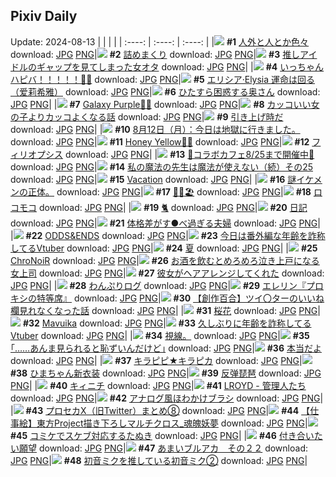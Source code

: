 ## Pixiv Daily
Update: 2024-08-13
|      |      |      |
| :----: | :----: | :----: |
|![](https://pixiv.microyu.workers.dev/c/240x480/img-master/img/2024/08/11/16/16/34/121389185_p0_master1200.jpg) **#1** [人外と人とか色々](https://www.pixiv.net/artworks/121389185) download: [JPG](https://pixiv.microyu.workers.dev/img-original/img/2024/08/11/16/16/34/121389185_p0.jpg) [PNG](https://pixiv.microyu.workers.dev/img-original/img/2024/08/11/16/16/34/121389185_p0.png)|![](https://pixiv.microyu.workers.dev/c/240x480/img-master/img/2024/08/11/16/22/40/121389341_p0_master1200.jpg) **#2** [詰めまくり](https://www.pixiv.net/artworks/121389341) download: [JPG](https://pixiv.microyu.workers.dev/img-original/img/2024/08/11/16/22/40/121389341_p0.jpg) [PNG](https://pixiv.microyu.workers.dev/img-original/img/2024/08/11/16/22/40/121389341_p0.png)|![](https://pixiv.microyu.workers.dev/c/240x480/img-master/img/2024/08/11/20/36/26/121396297_p0_master1200.jpg) **#3** [推しアイドルのギャップを見てしまった女オタ](https://www.pixiv.net/artworks/121396297) download: [JPG](https://pixiv.microyu.workers.dev/img-original/img/2024/08/11/20/36/26/121396297_p0.jpg) [PNG](https://pixiv.microyu.workers.dev/img-original/img/2024/08/11/20/36/26/121396297_p0.png)|
|![](https://pixiv.microyu.workers.dev/c/240x480/img-master/img/2024/08/11/00/00/07/121371146_p0_master1200.jpg) **#4** [いっちゃんハピバ！！！！！🎂🎉](https://www.pixiv.net/artworks/121371146) download: [JPG](https://pixiv.microyu.workers.dev/img-original/img/2024/08/11/00/00/07/121371146_p0.jpg) [PNG](https://pixiv.microyu.workers.dev/img-original/img/2024/08/11/00/00/07/121371146_p0.png)|![](https://pixiv.microyu.workers.dev/c/240x480/img-master/img/2024/08/11/00/00/43/121371312_p0_master1200.jpg) **#5** [エリシア·Elysia 運命は回る（爱莉希雅）](https://www.pixiv.net/artworks/121371312) download: [JPG](https://pixiv.microyu.workers.dev/img-original/img/2024/08/11/00/00/43/121371312_p0.jpg) [PNG](https://pixiv.microyu.workers.dev/img-original/img/2024/08/11/00/00/43/121371312_p0.png)|![](https://pixiv.microyu.workers.dev/c/240x480/img-master/img/2024/08/11/00/04/35/121371626_p0_master1200.jpg) **#6** [ひたすら困惑する奥さん](https://www.pixiv.net/artworks/121371626) download: [JPG](https://pixiv.microyu.workers.dev/img-original/img/2024/08/11/00/04/35/121371626_p0.jpg) [PNG](https://pixiv.microyu.workers.dev/img-original/img/2024/08/11/00/04/35/121371626_p0.png)|
|![](https://pixiv.microyu.workers.dev/c/240x480/img-master/img/2024/08/11/00/00/07/121371144_p0_master1200.jpg) **#7** [Galaxy Purple🌌💜](https://www.pixiv.net/artworks/121371144) download: [JPG](https://pixiv.microyu.workers.dev/img-original/img/2024/08/11/00/00/07/121371144_p0.jpg) [PNG](https://pixiv.microyu.workers.dev/img-original/img/2024/08/11/00/00/07/121371144_p0.png)|![](https://pixiv.microyu.workers.dev/c/240x480/img-master/img/2024/08/11/12/00/26/121383885_p0_master1200.jpg) **#8** [カッコいい女の子よりカッコよくなる話](https://www.pixiv.net/artworks/121383885) download: [JPG](https://pixiv.microyu.workers.dev/img-original/img/2024/08/11/12/00/26/121383885_p0.jpg) [PNG](https://pixiv.microyu.workers.dev/img-original/img/2024/08/11/12/00/26/121383885_p0.png)|![](https://pixiv.microyu.workers.dev/c/240x480/img-master/img/2024/08/12/23/08/13/121410829_p0_master1200.jpg) **#9** [引き上げ時だ](https://www.pixiv.net/artworks/121410829) download: [JPG](https://pixiv.microyu.workers.dev/img-original/img/2024/08/12/23/08/13/121410829_p0.jpg) [PNG](https://pixiv.microyu.workers.dev/img-original/img/2024/08/12/23/08/13/121410829_p0.png)|
|![](https://pixiv.microyu.workers.dev/c/240x480/img-master/img/2024/08/12/16/51/37/121421343_p0_master1200.jpg) **#10** [8月12日（月）：今日は地獄に行きました。](https://www.pixiv.net/artworks/121421343) download: [JPG](https://pixiv.microyu.workers.dev/img-original/img/2024/08/12/16/51/37/121421343_p0.jpg) [PNG](https://pixiv.microyu.workers.dev/img-original/img/2024/08/12/16/51/37/121421343_p0.png)|![](https://pixiv.microyu.workers.dev/c/240x480/img-master/img/2024/08/12/00/00/04/121403192_p0_master1200.jpg) **#11** [Honey Yellow🍯💛](https://www.pixiv.net/artworks/121403192) download: [JPG](https://pixiv.microyu.workers.dev/img-original/img/2024/08/12/00/00/04/121403192_p0.jpg) [PNG](https://pixiv.microyu.workers.dev/img-original/img/2024/08/12/00/00/04/121403192_p0.png)|![](https://pixiv.microyu.workers.dev/c/240x480/img-master/img/2024/08/12/01/15/37/121405826_p0_master1200.jpg) **#12** [フィリオプシス](https://www.pixiv.net/artworks/121405826) download: [JPG](https://pixiv.microyu.workers.dev/img-original/img/2024/08/12/01/15/37/121405826_p0.jpg) [PNG](https://pixiv.microyu.workers.dev/img-original/img/2024/08/12/01/15/37/121405826_p0.png)|
|![](https://pixiv.microyu.workers.dev/c/240x480/img-master/img/2024/08/11/00/22/55/121372342_p0_master1200.jpg) **#13** [🩵コラボカフェ8/25まで開催中🩷](https://www.pixiv.net/artworks/121372342) download: [JPG](https://pixiv.microyu.workers.dev/img-original/img/2024/08/11/00/22/55/121372342_p0.jpg) [PNG](https://pixiv.microyu.workers.dev/img-original/img/2024/08/11/00/22/55/121372342_p0.png)|![](https://pixiv.microyu.workers.dev/c/240x480/img-master/img/2024/08/11/00/01/37/121371405_p0_master1200.jpg) **#14** [私の魔法の先生は魔法が使えない（続）その25](https://www.pixiv.net/artworks/121371405) download: [JPG](https://pixiv.microyu.workers.dev/img-original/img/2024/08/11/00/01/37/121371405_p0.jpg) [PNG](https://pixiv.microyu.workers.dev/img-original/img/2024/08/11/00/01/37/121371405_p0.png)|![](https://pixiv.microyu.workers.dev/c/240x480/img-master/img/2024/08/11/01/08/40/121373760_p0_master1200.jpg) **#15** [Vacation](https://www.pixiv.net/artworks/121373760) download: [JPG](https://pixiv.microyu.workers.dev/img-original/img/2024/08/11/01/08/40/121373760_p0.jpg) [PNG](https://pixiv.microyu.workers.dev/img-original/img/2024/08/11/01/08/40/121373760_p0.png)|
|![](https://pixiv.microyu.workers.dev/c/240x480/img-master/img/2024/08/11/18/16/02/121392321_p0_master1200.jpg) **#16** [謎イケメンの正体。](https://www.pixiv.net/artworks/121392321) download: [JPG](https://pixiv.microyu.workers.dev/img-original/img/2024/08/11/18/16/02/121392321_p0.jpg) [PNG](https://pixiv.microyu.workers.dev/img-original/img/2024/08/11/18/16/02/121392321_p0.png)|![](https://pixiv.microyu.workers.dev/c/240x480/img-master/img/2024/08/12/00/43/41/121404998_p0_master1200.jpg) **#17** [🎀🌺🏖️](https://www.pixiv.net/artworks/121404998) download: [JPG](https://pixiv.microyu.workers.dev/img-original/img/2024/08/12/00/43/41/121404998_p0.jpg) [PNG](https://pixiv.microyu.workers.dev/img-original/img/2024/08/12/00/43/41/121404998_p0.png)|![](https://pixiv.microyu.workers.dev/c/240x480/img-master/img/2024/08/12/20/35/30/121427471_p0_master1200.jpg) **#18** [ロコモコ](https://www.pixiv.net/artworks/121427471) download: [JPG](https://pixiv.microyu.workers.dev/img-original/img/2024/08/12/20/35/30/121427471_p0.jpg) [PNG](https://pixiv.microyu.workers.dev/img-original/img/2024/08/12/20/35/30/121427471_p0.png)|
|![](https://pixiv.microyu.workers.dev/c/240x480/img-master/img/2024/08/11/00/00/20/121371215_p0_master1200.jpg) **#19** [🐈](https://www.pixiv.net/artworks/121371215) download: [JPG](https://pixiv.microyu.workers.dev/img-original/img/2024/08/11/00/00/20/121371215_p0.jpg) [PNG](https://pixiv.microyu.workers.dev/img-original/img/2024/08/11/00/00/20/121371215_p0.png)|![](https://pixiv.microyu.workers.dev/c/240x480/img-master/img/2024/08/11/21/58/24/121398867_p0_master1200.jpg) **#20** [日記](https://www.pixiv.net/artworks/121398867) download: [JPG](https://pixiv.microyu.workers.dev/img-original/img/2024/08/11/21/58/24/121398867_p0.jpg) [PNG](https://pixiv.microyu.workers.dev/img-original/img/2024/08/11/21/58/24/121398867_p0.png)|![](https://pixiv.microyu.workers.dev/c/240x480/img-master/img/2024/08/12/00/06/12/121403723_p0_master1200.jpg) **#21** [体格差がす●べ過ぎる夫婦](https://www.pixiv.net/artworks/121403723) download: [JPG](https://pixiv.microyu.workers.dev/img-original/img/2024/08/12/00/06/12/121403723_p0.jpg) [PNG](https://pixiv.microyu.workers.dev/img-original/img/2024/08/12/00/06/12/121403723_p0.png)|
|![](https://pixiv.microyu.workers.dev/c/240x480/img-master/img/2024/08/12/20/40/16/121372556_p0_master1200.jpg) **#22** [ODDS&ENDS](https://www.pixiv.net/artworks/121372556) download: [JPG](https://pixiv.microyu.workers.dev/img-original/img/2024/08/12/20/40/16/121372556_p0.jpg) [PNG](https://pixiv.microyu.workers.dev/img-original/img/2024/08/12/20/40/16/121372556_p0.png)|![](https://pixiv.microyu.workers.dev/c/240x480/img-master/img/2024/08/11/21/47/44/121398509_p0_master1200.jpg) **#23** [今日は番外編な年齢を詐称してるVtuber](https://www.pixiv.net/artworks/121398509) download: [JPG](https://pixiv.microyu.workers.dev/img-original/img/2024/08/11/21/47/44/121398509_p0.jpg) [PNG](https://pixiv.microyu.workers.dev/img-original/img/2024/08/11/21/47/44/121398509_p0.png)|![](https://pixiv.microyu.workers.dev/c/240x480/img-master/img/2024/08/11/15/07/26/121387702_p0_master1200.jpg) **#24** [夏](https://www.pixiv.net/artworks/121387702) download: [JPG](https://pixiv.microyu.workers.dev/img-original/img/2024/08/11/15/07/26/121387702_p0.jpg) [PNG](https://pixiv.microyu.workers.dev/img-original/img/2024/08/11/15/07/26/121387702_p0.png)|
|![](https://pixiv.microyu.workers.dev/c/240x480/img-master/img/2024/08/11/00/00/12/121371171_p0_master1200.jpg) **#25** [ChroNoiR](https://www.pixiv.net/artworks/121371171) download: [JPG](https://pixiv.microyu.workers.dev/img-original/img/2024/08/11/00/00/12/121371171_p0.jpg) [PNG](https://pixiv.microyu.workers.dev/img-original/img/2024/08/11/00/00/12/121371171_p0.png)|![](https://pixiv.microyu.workers.dev/c/240x480/img-master/img/2024/08/12/21/19/15/121428963_p0_master1200.jpg) **#26** [お酒を飲むとめろめろ泣き上戸になる女上司](https://www.pixiv.net/artworks/121428963) download: [JPG](https://pixiv.microyu.workers.dev/img-original/img/2024/08/12/21/19/15/121428963_p0.jpg) [PNG](https://pixiv.microyu.workers.dev/img-original/img/2024/08/12/21/19/15/121428963_p0.png)|![](https://pixiv.microyu.workers.dev/c/240x480/img-master/img/2024/08/12/00/07/33/121403767_p0_master1200.jpg) **#27** [彼女がヘアアレンジしてくれた](https://www.pixiv.net/artworks/121403767) download: [JPG](https://pixiv.microyu.workers.dev/img-original/img/2024/08/12/00/07/33/121403767_p0.jpg) [PNG](https://pixiv.microyu.workers.dev/img-original/img/2024/08/12/00/07/33/121403767_p0.png)|
|![](https://pixiv.microyu.workers.dev/c/240x480/img-master/img/2024/08/11/11/10/25/121382873_p0_master1200.jpg) **#28** [わんぷりログ](https://www.pixiv.net/artworks/121382873) download: [JPG](https://pixiv.microyu.workers.dev/img-original/img/2024/08/11/11/10/25/121382873_p0.jpg) [PNG](https://pixiv.microyu.workers.dev/img-original/img/2024/08/11/11/10/25/121382873_p0.png)|![](https://pixiv.microyu.workers.dev/c/240x480/img-master/img/2024/08/11/17/32/38/121391056_p0_master1200.jpg) **#29** [エレリン『プロキシの特等席』](https://www.pixiv.net/artworks/121391056) download: [JPG](https://pixiv.microyu.workers.dev/img-original/img/2024/08/11/17/32/38/121391056_p0.jpg) [PNG](https://pixiv.microyu.workers.dev/img-original/img/2024/08/11/17/32/38/121391056_p0.png)|![](https://pixiv.microyu.workers.dev/c/240x480/img-master/img/2024/08/12/16/47/04/121421237_p0_master1200.jpg) **#30** [【創作百合】ツイ〇ターのいいね欄見れなくなった話](https://www.pixiv.net/artworks/121421237) download: [JPG](https://pixiv.microyu.workers.dev/img-original/img/2024/08/12/16/47/04/121421237_p0.jpg) [PNG](https://pixiv.microyu.workers.dev/img-original/img/2024/08/12/16/47/04/121421237_p0.png)|
|![](https://pixiv.microyu.workers.dev/c/240x480/img-master/img/2024/08/11/00/00/48/121371326_p0_master1200.jpg) **#31** [桜花](https://www.pixiv.net/artworks/121371326) download: [JPG](https://pixiv.microyu.workers.dev/img-original/img/2024/08/11/00/00/48/121371326_p0.jpg) [PNG](https://pixiv.microyu.workers.dev/img-original/img/2024/08/11/00/00/48/121371326_p0.png)|![](https://pixiv.microyu.workers.dev/c/240x480/img-master/img/2024/08/11/02/18/28/121375260_p0_master1200.jpg) **#32** [Mavuika](https://www.pixiv.net/artworks/121375260) download: [JPG](https://pixiv.microyu.workers.dev/img-original/img/2024/08/11/02/18/28/121375260_p0.jpg) [PNG](https://pixiv.microyu.workers.dev/img-original/img/2024/08/11/02/18/28/121375260_p0.png)|![](https://pixiv.microyu.workers.dev/c/240x480/img-master/img/2024/08/12/21/18/44/121428956_p0_master1200.jpg) **#33** [久しぶりに年齢を詐称してるVtuber](https://www.pixiv.net/artworks/121428956) download: [JPG](https://pixiv.microyu.workers.dev/img-original/img/2024/08/12/21/18/44/121428956_p0.jpg) [PNG](https://pixiv.microyu.workers.dev/img-original/img/2024/08/12/21/18/44/121428956_p0.png)|
|![](https://pixiv.microyu.workers.dev/c/240x480/img-master/img/2024/08/12/11/46/58/121414938_p0_master1200.jpg) **#34** [視線。](https://www.pixiv.net/artworks/121414938) download: [JPG](https://pixiv.microyu.workers.dev/img-original/img/2024/08/12/11/46/58/121414938_p0.jpg) [PNG](https://pixiv.microyu.workers.dev/img-original/img/2024/08/12/11/46/58/121414938_p0.png)|![](https://pixiv.microyu.workers.dev/c/240x480/img-master/img/2024/08/12/17/56/33/121423036_p0_master1200.jpg) **#35** [｢……あんま見られると恥ずいんだけど｣](https://www.pixiv.net/artworks/121423036) download: [JPG](https://pixiv.microyu.workers.dev/img-original/img/2024/08/12/17/56/33/121423036_p0.jpg) [PNG](https://pixiv.microyu.workers.dev/img-original/img/2024/08/12/17/56/33/121423036_p0.png)|![](https://pixiv.microyu.workers.dev/c/240x480/img-master/img/2024/08/11/21/03/48/121397145_p0_master1200.jpg) **#36** [本当だよ](https://www.pixiv.net/artworks/121397145) download: [JPG](https://pixiv.microyu.workers.dev/img-original/img/2024/08/11/21/03/48/121397145_p0.jpg) [PNG](https://pixiv.microyu.workers.dev/img-original/img/2024/08/11/21/03/48/121397145_p0.png)|
|![](https://pixiv.microyu.workers.dev/c/240x480/img-master/img/2024/08/12/00/00/21/121403292_p0_master1200.jpg) **#37** [キラピピ★キラピカ](https://www.pixiv.net/artworks/121403292) download: [JPG](https://pixiv.microyu.workers.dev/img-original/img/2024/08/12/00/00/21/121403292_p0.jpg) [PNG](https://pixiv.microyu.workers.dev/img-original/img/2024/08/12/00/00/21/121403292_p0.png)|![](https://pixiv.microyu.workers.dev/c/240x480/img-master/img/2024/08/12/13/08/44/121416740_p0_master1200.jpg) **#38** [ひまちゃん新衣装](https://www.pixiv.net/artworks/121416740) download: [JPG](https://pixiv.microyu.workers.dev/img-original/img/2024/08/12/13/08/44/121416740_p0.jpg) [PNG](https://pixiv.microyu.workers.dev/img-original/img/2024/08/12/13/08/44/121416740_p0.png)|![](https://pixiv.microyu.workers.dev/c/240x480/img-master/img/2024/08/11/13/15/35/121385445_p0_master1200.jpg) **#39** [反弹琵琶](https://www.pixiv.net/artworks/121385445) download: [JPG](https://pixiv.microyu.workers.dev/img-original/img/2024/08/11/13/15/35/121385445_p0.jpg) [PNG](https://pixiv.microyu.workers.dev/img-original/img/2024/08/11/13/15/35/121385445_p0.png)|
|![](https://pixiv.microyu.workers.dev/c/240x480/img-master/img/2024/08/12/14/14/47/121418081_p0_master1200.jpg) **#40** [キィニチ](https://www.pixiv.net/artworks/121418081) download: [JPG](https://pixiv.microyu.workers.dev/img-original/img/2024/08/12/14/14/47/121418081_p0.jpg) [PNG](https://pixiv.microyu.workers.dev/img-original/img/2024/08/12/14/14/47/121418081_p0.png)|![](https://pixiv.microyu.workers.dev/c/240x480/img-master/img/2024/08/11/12/00/17/121383867_p0_master1200.jpg) **#41** [LROYD - 管理人たち](https://www.pixiv.net/artworks/121383867) download: [JPG](https://pixiv.microyu.workers.dev/img-original/img/2024/08/11/12/00/17/121383867_p0.jpg) [PNG](https://pixiv.microyu.workers.dev/img-original/img/2024/08/11/12/00/17/121383867_p0.png)|![](https://pixiv.microyu.workers.dev/c/240x480/img-master/img/2024/08/11/06/00/18/121378167_p0_master1200.jpg) **#42** [アナログ風ほわかけブラシ](https://www.pixiv.net/artworks/121378167) download: [JPG](https://pixiv.microyu.workers.dev/img-original/img/2024/08/11/06/00/18/121378167_p0.jpg) [PNG](https://pixiv.microyu.workers.dev/img-original/img/2024/08/11/06/00/18/121378167_p0.png)|
|![](https://pixiv.microyu.workers.dev/c/240x480/img-master/img/2024/08/12/19/23/27/121425470_p0_master1200.jpg) **#43** [プロセカX（旧Twitter）まとめ⑧](https://www.pixiv.net/artworks/121425470) download: [JPG](https://pixiv.microyu.workers.dev/img-original/img/2024/08/12/19/23/27/121425470_p0.jpg) [PNG](https://pixiv.microyu.workers.dev/img-original/img/2024/08/12/19/23/27/121425470_p0.png)|![](https://pixiv.microyu.workers.dev/c/240x480/img-master/img/2024/08/11/18/14/54/121392286_p0_master1200.jpg) **#44** [【仕事絵】東方Project描き下ろしマルチクロス_魂魄妖夢](https://www.pixiv.net/artworks/121392286) download: [JPG](https://pixiv.microyu.workers.dev/img-original/img/2024/08/11/18/14/54/121392286_p0.jpg) [PNG](https://pixiv.microyu.workers.dev/img-original/img/2024/08/11/18/14/54/121392286_p0.png)|![](https://pixiv.microyu.workers.dev/c/240x480/img-master/img/2024/08/12/12/24/39/121415818_p0_master1200.jpg) **#45** [コミケでスケブ対応するたぬき](https://www.pixiv.net/artworks/121415818) download: [JPG](https://pixiv.microyu.workers.dev/img-original/img/2024/08/12/12/24/39/121415818_p0.jpg) [PNG](https://pixiv.microyu.workers.dev/img-original/img/2024/08/12/12/24/39/121415818_p0.png)|
|![](https://pixiv.microyu.workers.dev/c/240x480/img-master/img/2024/08/11/00/13/59/121372036_p0_master1200.jpg) **#46** [付き合いたい願望](https://www.pixiv.net/artworks/121372036) download: [JPG](https://pixiv.microyu.workers.dev/img-original/img/2024/08/11/00/13/59/121372036_p0.jpg) [PNG](https://pixiv.microyu.workers.dev/img-original/img/2024/08/11/00/13/59/121372036_p0.png)|![](https://pixiv.microyu.workers.dev/c/240x480/img-master/img/2024/08/11/00/00/08/121371147_p0_master1200.jpg) **#47** [あまいブルアカ　その２２](https://www.pixiv.net/artworks/121371147) download: [JPG](https://pixiv.microyu.workers.dev/img-original/img/2024/08/11/00/00/08/121371147_p0.jpg) [PNG](https://pixiv.microyu.workers.dev/img-original/img/2024/08/11/00/00/08/121371147_p0.png)|![](https://pixiv.microyu.workers.dev/c/240x480/img-master/img/2024/08/11/22/57/06/121400875_p0_master1200.jpg) **#48** [初音ミクを推している初音ミク②](https://www.pixiv.net/artworks/121400875) download: [JPG](https://pixiv.microyu.workers.dev/img-original/img/2024/08/11/22/57/06/121400875_p0.jpg) [PNG](https://pixiv.microyu.workers.dev/img-original/img/2024/08/11/22/57/06/121400875_p0.png)|
